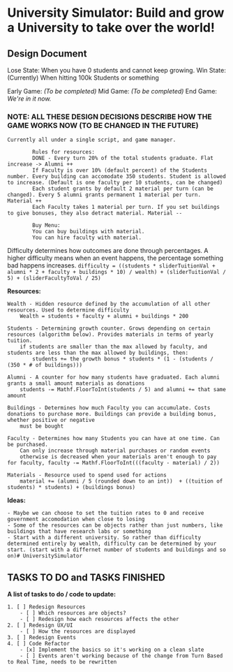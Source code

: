 # University Simulator: Build and grow a University to take over the world!

## Design Document

Lose State: When you have 0 students and cannot keep growing.
Win State: (Currently) When hitting 100k Students or something

Early Game: *(To be completed)*
Mid Game: *(To be completed)*
End Game: *We're in it now.*


### NOTE: ALL THESE DESIGN DECISIONS DESCRIBE HOW THE GAME WORKS NOW (TO BE CHANGED IN THE FUTURE)
	Currently all under a single script, and game manager.

			Rules for resources:
			DONE - Every turn 20% of the total students graduate. Flat increase -> Alumni ++
			If Faculty is over 10% (default percent) of the Students number. Every building can accomodate 350 students. Student is allowed to increase. (Default is one faculty per 10 students, can be changed)
			Each student grants by default 2 material per turn (can be changed). Every 5 alumni grants permanent 1 material per turn. Material ++
			Each Faculty takes 1 material per turn. If you set buildings to give bonuses, they also detract material. Material --

			Buy Menu:
			You can buy buildings with material.
			You can hire faculty with material.

Difficulty determines how outcomes are done through percentages. A higher difficulty means when an event happens, the percentage something bad happens increases.
    `difficulty = ((students * sliderTuitionVal + alumni * 2 + faculty + buildings * 10) / wealth) + (sliderTuitionVal / 5) + (sliderFacultyToVal / 25)`

**Resources:**

	Wealth - Hidden resource defined by the accumulation of all other resources. Used to determine difficulty
		Wealth = students + faculty + alumni + buildings * 200

	Students - Determining growth counter. Grows depending on certain resources (algorithm below). Provides materials in terms of yearly tuition.
		if students are smaller than the max allowed by faculty, and students are less than the max allowed by buildings, then:
			students += the growth bonus * students * (1 - (students / (350 * # of buildings)))

	Alumni - A counter for how many students have graduated. Each alumni grants a small amount materials as donations
		students -= Mathf.FloorToInt(students / 5) and alumni += that same amount

	Buildings - Determines how much Faculty you can accumulate. Costs donations to purchase more. Buildings can provide a building bonus, whether positive or negative
		must be bought

	Faculty - Determines how many Students you can have at one time. Can be purchased.
		Can only increase through material purchases or random events
		otherwise is decreased when your materials aren't enough to pay for faculty, faculty -= Mathf.FloorToInt(((faculty - material) / 2))

	Materials - Resource used to spend used for actions
		material += (alumni / 5 (rounded down to an int))  + ((tuition of students) * students) + (buildings bonus)

**Ideas:**

	- Maybe we can choose to set the tuition rates to 0 and receive government accomodation when close to losing
	- Some of the resources can be objects rather than just numbers, like buildings that have research labs or something
	- Start with a different university. So rather than difficulty determined entirely by wealth, difficulty can be determined by your start. (start with a differnet number of students and buildings and so on)# UniversitySimulator


## TASKS TO DO and TASKS FINISHED

**A list of tasks to do / code to update:**

	1. [ ] Redesign Resources
		- [ ] Which resources are objects?
		- [ ] Redesign how each resources affects the other
	2. [ ] Redesign UX/UI
		- [ ] How the resources are displayed
	3. [ ] Redesign Events
	4. [ ] Code Refactor
		- [x] Implement the basics so it's working on a clean slate
		- [ ] Events aren't working because of the change from Turn Based to Real Time, needs to be rewritten